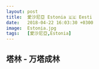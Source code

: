 ```yaml
---
layout: post
title:  愛沙尼亞 Estonia 🇪🇪 Eesti
date:   2018-04-22 16:03:30 +0300
image:  Estonia.jpg
tags:   [愛沙尼亞,Estonia]
---
```

## 塔林 - 万塔成林
